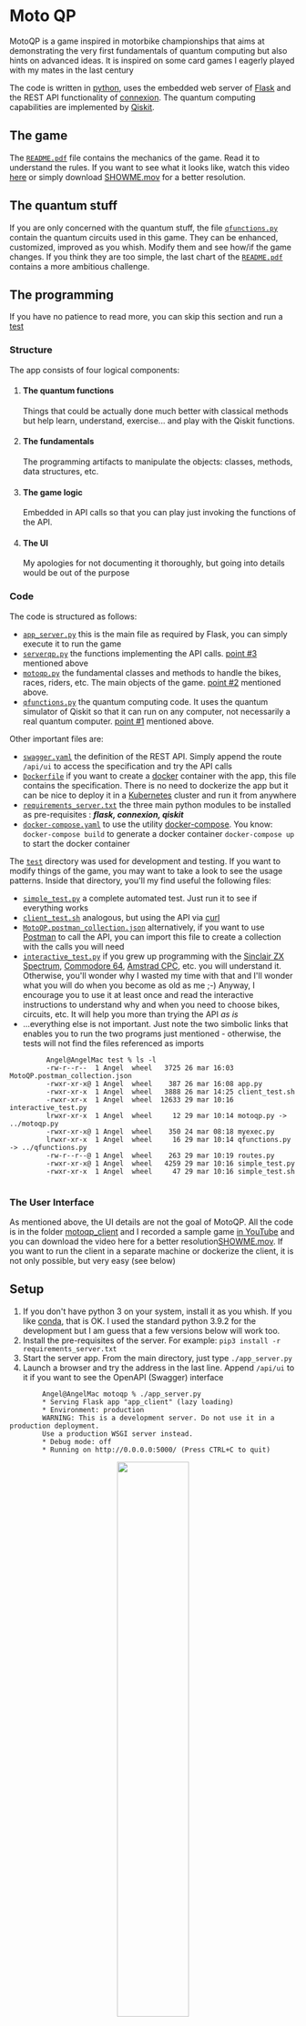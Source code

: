 # Moto QP
MotoQP is a game inspired in motorbike championships that aims at demonstrating the very first fundamentals of quantum computing but also hints on advanced ideas. It is inspired on some card games I eagerly played with my mates in the last century

The code is written in [python](https://www.python.org/), uses the embedded web server of [Flask](https://flask.palletsprojects.com/en/1.1.x/) and the REST API functionality of [connexion](https://connexion.readthedocs.io/en/latest/). The quantum computing capabilities are implemented by [Qiskit](https://qiskit.org/).

## The game

The [`README.pdf`](README.pdf) file contains the mechanics of the game. Read it to understand the rules. If you want to see what it looks like, watch this video [here](https://youtu.be/5v0Xx7MV8OE) or simply download [SHOWME.mov](SHOWME.mov) for a better resolution.


## The quantum stuff

If you are only concerned with the quantum stuff, the file [`qfunctions.py`](qfunctions.py) contain the quantum circuits used in this game. They can be enhanced, customized, improved as you whish. Modify them and see how/if the game changes. If you think they are too simple, the last chart of the [`README.pdf`](README.pdf) contains a more ambitious challenge.

## The programming

If you have no patience to read more, you can skip this section and run a [test](#test)
### Structure

The app consists of four logical components:

1. #### The quantum functions

   Things that could be actually done much better with classical methods but help learn, understand, exercise... and play with the Qiskit functions.

2. #### The fundamentals 
      
   The programming artifacts to manipulate the objects: classes, methods, data structures, etc.

3. #### The game logic
    
    Embedded in API calls so that you can play just invoking the functions of the API. 

4. #### The UI 

   My apologies for not documenting it thoroughly, but going into details would be out of the purpose 

### Code

The code is structured as follows:

- [`app_server.py`](app_server.py) this is the main file as required by Flask, you can simply execute it to run the game
- [`serverqp.py`](serverqp.py) the functions implementing the API calls. [point #3](#the-game-logic) mentioned above
- [`motoqp.py`](motoqp.py) the fundamental classes and methods to handle the bikes, races, riders, etc. The main objects of the game. [point #2](#the-fundamentals) mentioned above.
-  [`qfunctions.py`](qfunctions.py) the quantum computing code. It uses the quantum simulator of Qiskit so that it can run on any computer, not necessarily a real quantum computer. [point #1](#the-quantum-functions) mentioned above.

Other important files are:

- [`swagger.yaml`](swagger.yaml) the definition of the REST API. Simply append the route `/api/ui` to access the specification and try the API calls
- [`Dockerfile`](Dockerfile) if you want to create a [docker](https://www.docker.com) container with the app, this file contains the specification. There is no need to dockerize the app but it can be nice to deploy it in a [Kubernetes](https://kubernetes.io) cluster and run it from anywhere
- [`requirements_server.txt`](requirements_server.txt) the three main python modules to be installed as pre-requisites : ***flask, connexion, qiskit***
- [`docker-compose.yaml`](docker-compose.yaml) to use the utility [docker-compose](https://docs.docker.com/compose/). You know: `docker-compose build` to generate a docker container `docker-compose up` to start the docker container

The [`test`](./test/) directory was used for development and testing. If you want to modify things of the game, you may want to take a look to see the usage patterns. Inside that directory, you'll my find useful the following files:

- [`simple_test.py`](test/simple_test.py) a complete automated test. Just run it to see if everything works
- [`client_test.sh`](test/client_test.sh) analogous, but using the API via [curl](https://curl.se/)
- [`MotoQP.postman_collection.json`](test/MotoQP.postman_collection.json) alternatively, if you want to use [Postman](https://www.postman.com/) to call the API, you can import this file to create a collection with the calls you will need
- [`interactive_test.py`](test/interactive_test.py) if you grew up programming with the [Sinclair ZX Spectrum](https://en.wikipedia.org/wiki/ZX_Spectrum), [Commodore 64](https://en.wikipedia.org/wiki/Commodore_64), [Amstrad CPC](https://en.wikipedia.org/wiki/Amstrad_CPC), etc. you will understand it. Otherwise, you'll wonder why I wasted my time with that and I'll wonder what you will do when you become as old as me ;-) Anyway, I encourage you to use it at least once and read the interactive instructions to understand why and when you need to choose bikes, circuits, etc. It will help you more than trying the API _as is_ 
- ...everything else is not important. Just note the two simbolic links that enables you to run the two programs just mentioned - otherwise, the tests will not find the files referenced as imports

```
         Angel@AngelMac test % ls -l
         -rw-r--r--  1 Angel  wheel   3725 26 mar 16:03 MotoQP.postman_collection.json
         -rwxr-xr-x@ 1 Angel  wheel    387 26 mar 16:08 app.py
         -rwxr-xr-x  1 Angel  wheel   3888 26 mar 14:25 client_test.sh
         -rwxr-xr-x  1 Angel  wheel  12633 29 mar 10:16 interactive_test.py
         lrwxr-xr-x  1 Angel  wheel     12 29 mar 10:14 motoqp.py -> ../motoqp.py
         -rwxr-xr-x@ 1 Angel  wheel    350 24 mar 08:18 myexec.py
         lrwxr-xr-x  1 Angel  wheel     16 29 mar 10:14 qfunctions.py -> ../qfunctions.py
         -rw-r--r--@ 1 Angel  wheel    263 29 mar 10:19 routes.py
         -rwxr-xr-x@ 1 Angel  wheel   4259 29 mar 10:16 simple_test.py
         -rwxr-xr-x  1 Angel  wheel     47 29 mar 10:16 simple_test.sh
    
```

### The User Interface

As mentioned above, the UI details are not the goal of MotoQP. All the code is in the folder [motoqp_client](motoqp_client/) and I recorded a sample game [in YouTube](https://youtu.be/wpzrGbIc5DU) and you can download the video here for a better resolution[SHOWME.mov](SHOWME.mov). If you want to run the client in a separate machine or dockerize the client, it is not only possible, but very easy (see below)


## Setup

1. If you don't have python 3 on your system, install it as you whish. If you like [conda](https://pypi.org/project/conda/), that is OK. I used the standard python 3.9.2 for the development but I am guess that a few versions below will work too.
2. Install the pre-requisites of the server. For example: ` pip3 install -r requirements_server.txt `
3. Start the server app. From the main directory, just type `./app_server.py`
4. Launch a browser and try the address in the last line. Append `/api/ui` to it if you want to see the OpenAPI (Swagger) interface
```
        Angel@AngelMac motoqp % ./app_server.py 
        * Serving Flask app "app_client" (lazy loading)
        * Environment: production
        WARNING: This is a development server. Do not use it in a production deployment.
        Use a production WSGI server instead.
        * Debug mode: off
        * Running on http://0.0.0.0:5000/ (Press CTRL+C to quit)
```

<center><img src="rest.png" width="50%"></center>

5. Execute [`client_test.sh`](test/client_test.sh) to run a test. The input/output is JSON, not to be read by humans but you can guess for sure if it works well or not. You may want to modify the JSON input to try other values.
6. Alternatively, you may want to use Postman to try the API. Just import the collection contained in [`MotoQP.postman_collection.json `](test/MotoQP.postman_collection.json) 


<center> <img src="postman.png" width="50%"> </center>

7. If you want to play with the UI, go to the [test](test/) directory and install the pre-requisites. Actually there is only one additional thing to install (the requests module) ` pip3 install -r requirements_client.txt `

8. Now, start the client. Just type `./app_server.py`, launch a browser and enter the address as displayed in the terminal. Note the port (default 5555)


<center> <img src="client.png" width="50%"> </center>

9. Finally, follow the instructions of the UI and you can play MotoQP
10. Just one more thing. If the client runs on a separate machine or dockeized, it must know where the server is. You can modify the first lines of the file [app_client.py](motoqp_client/app_client.py) or export the environment variable `  MOTOQPAPI ` to point to the server address (don't forget to add the port and /api). Customize the [Dockerfile](motoqp_client/Dockerfile) and [docker-compose.yaml](motoqp_client/docker-compose.yaml) to match your environment. No surprise if you need to add a docker virtual network and issue a few more commands... well I said the UI is out of scope.

```

   serverurl = os.environ.get('MOTOQPAPI')
   if (serverurl == None) :
      serverurl = 'http://0.0.0.0:5000/api'
      # serverurl = 'http://149.81.109.123:30672/api'


```

## Test

If you really can't wait and want to test it now, just go here [IBM test machine ](http://motoqp.ibm-co-created.com:30109/) but consider that it is a link to a Kubernetes cluster that may have been deleted when you try. So, no guarantee that it is running at the time you click on it. I  re-deploy it from time to time, just for fun. Even if it is running, the code is not designed with multi-session features. That means: if anyone else is messing up at the same time, it will run but the results will be odd. Anyway, enjoy the program and I am looking forward to hearing your comments. Thanks in advance!

